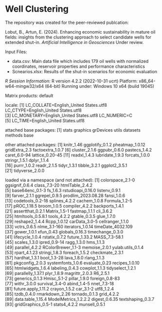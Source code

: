 # Well Clustering
The repository was created for the peer-reviewed publcation:

Lobut, B., Artun, E. (2024). Enhancing economic sustainability in mature oil fields: insights from the clustering approach to select candidate wells for extended shut-in. _Artificial Intelligence in Geosciences_ Under review.

Input Files:
- data.csv: Main data file which includes 179 oil wells with normalized coordinates, reservoir properties and performance characteristics
- Scnearios.xlsx: Results of the shut-in scenarios for economic evaluation

*R Session Information:*
R version 4.2.2 (2022-10-31 ucrt)
Platform: x86_64-w64-mingw32/x64 (64-bit)
Running under: Windows 10 x64 (build 19045)

Matrix products: default

locale:
[1] LC_COLLATE=English_United States.utf8  LC_CTYPE=English_United States.utf8   
[3] LC_MONETARY=English_United States.utf8 LC_NUMERIC=C                          
[5] LC_TIME=English_United States.utf8    

attached base packages:
[1] stats     graphics  grDevices utils     datasets  methods   base     

other attached packages:
 [1] knitr_1.46       ggplotify_0.1.2  pheatmap_1.0.12  gridExtra_2.3    factoextra_1.0.7
 [6] cluster_2.1.6    ggpubr_0.6.0     pastecs_1.4.2    caret_6.0-94     lattice_0.20-45 
[11] readxl_1.4.3     lubridate_1.9.3  forcats_1.0.0    stringr_1.5.1    dplyr_1.1.4     
[16] purrr_1.0.2      readr_2.1.5      tidyr_1.3.1      tibble_3.2.1     ggplot2_3.5.1   
[21] tidyverse_2.0.0 

loaded via a namespace (and not attached):
 [1] colorspace_2.1-0     ggsignif_0.6.4       class_7.3-20         htmlTable_2.4.2     
 [5] base64enc_0.1-3      fs_1.6.3             rstudioapi_0.16.0    listenv_0.9.1       
 [9] farver_2.1.1         ggrepel_0.9.5        prodlim_2023.08.28   fansi_1.0.6         
[13] codetools_0.2-18     splines_4.2.2        cachem_1.0.8         Formula_1.2-5       
[17] pROC_1.18.5          broom_1.0.5          compiler_4.2.2       backports_1.4.1     
[21] assertthat_0.2.1     Matrix_1.5-1         fastmap_1.1.1        cli_3.6.2           
[25] htmltools_0.5.8.1    tools_4.2.2          gtable_0.3.5         glue_1.7.0          
[29] reshape2_1.4.4       Rcpp_1.0.12          carData_3.0-5        cellranger_1.1.0    
[33] vctrs_0.6.5          nlme_3.1-160         iterators_1.0.14     timeDate_4032.109   
[37] gower_1.0.1          xfun_0.43            globals_0.16.3       timechange_0.3.0    
[41] lifecycle_1.0.4      rstatix_0.7.2        future_1.33.2        MASS_7.3-58.1       
[45] scales_1.3.0         ipred_0.9-14         ragg_1.3.0           hms_1.1.3           
[49] parallel_4.2.2       RColorBrewer_1.1-3   memoise_2.0.1        yulab.utils_0.1.4   
[53] rpart_4.1.23         stringi_1.8.3        foreach_1.5.2        checkmate_2.3.1     
[57] hardhat_1.3.1        boot_1.3-28          lava_1.8.0           rlang_1.1.3         
[61] pkgconfig_2.0.3      systemfonts_1.0.6    evaluate_0.23        recipes_1.0.10      
[65] htmlwidgets_1.6.4    labeling_0.4.3       cowplot_1.1.3        tidyselect_1.2.1    
[69] parallelly_1.37.1    plyr_1.8.9           magrittr_2.0.3       R6_2.5.1            
[73] generics_0.1.3       Hmisc_5.1-2          pillar_1.9.0         foreign_0.8-83      
[77] withr_3.0.0          survival_3.4-0       abind_1.4-5          nnet_7.3-18         
[81] future.apply_1.11.2  crayon_1.5.2         car_3.1-2            utf8_1.2.4          
[85] tzdb_0.4.0           rmarkdown_2.26       tornado_0.1.3        grid_4.2.2          
[89] data.table_1.15.4    ModelMetrics_1.2.2.2 digest_0.6.35        textshaping_0.3.7   
[93] gridGraphics_0.5-1   stats4_4.2.2         munsell_0.5.1   
